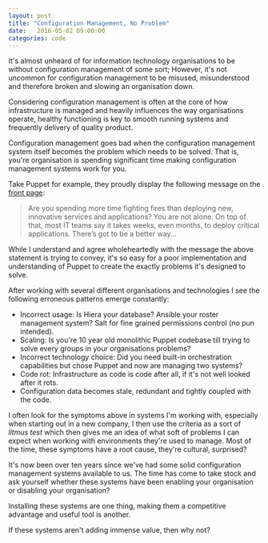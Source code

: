 ```yaml
---
layout: post
title: "Configuration Management, No Problem"
date:   2016-05-02 09:00:00
categories: code
---
```


It's almost unheard of for information technology organisations to be without configuration management of some sort; However, it's not
uncommon for configuration management to be misused, misunderstood and therefore broken and slowing an organisation down.

Considering configuration management is often at the core of how infrastructure is managed and heavily influences the way
organisations operate, healthy functioning is key to smooth running systems and frequently delivery of quality product.

Configuration management goes bad when the configuration management system itself becomes the problem which needs to
be solved. That is, you're organisation is spending significant time making configuration management systems work for you.

Take Puppet for example, they proudly display the following message on the [front page](http://puppet.com):

> Are you spending more time fighting fires than deploying new, innovative services and applications? You are not alone.
> On top of that, most IT teams say it takes weeks, even months, to deploy critical applications. There’s got to be a
> better way...

While I understand and agree wholeheartedly with the message the above statement is trying to convey, it's so
easy for a poor implementation and understanding of Puppet to create the exactly problems it's designed to solve.

After working with several different organisations and technologies I see the following erroneous patterns emerge
constantly:

* Incorrect usage: Is Hiera your database? Ansible your roster management system? Salt for fine grained permissions control (no pun intended).
* Scaling: Is you're 10 year old monolithic Puppet codebase till trying to solve every groups in your organisations problems?
* Incorrect technology choice: Did you need built-in orchestration capabilities but chose Puppet and now are managing two systems?
* Code rot: Infrastructure as code is code after all, if it's not well looked after it rots.
* Configuration data becomes stale, redundant and tightly coupled with the code.

I often look for the symptoms above in systems I'm working with, especially when starting out in a new company, I then use the criteria
as a sort of _litmus test_ which then gives me an idea of what soft of problems I can expect when working with
environments they're used to manage. Most of the time, these symptoms have a root cause, they're cultural, surprised?

It's now been over ten years since we've had some solid configuration management systems available to us.  The time has come
to take stock and ask yourself whether these systems have been enabling your organisation or disabling your organisation?

Installing these systems are one thing, making them a competitive advantage and useful tool is another.

If these systems aren't adding immense value, then why not?
